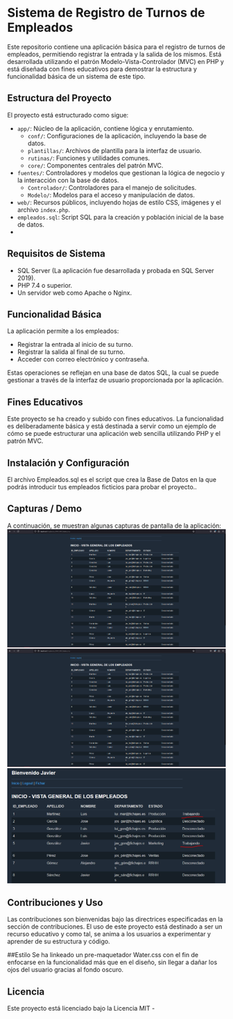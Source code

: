 # Sistema de Registro de Turnos de Empleados

Este repositorio contiene una aplicación básica para el registro de turnos de empleados, permitiendo registrar la entrada y la salida de los mismos. Está desarrollada utilizando el patrón Modelo-Vista-Controlador (MVC) en PHP y está diseñada con fines educativos para demostrar la estructura y funcionalidad básica de un sistema de este tipo.

## Estructura del Proyecto

El proyecto está estructurado como sigue:

- `app/`: Núcleo de la aplicación, contiene lógica y enrutamiento.
  - `conf/`: Configuraciones de la aplicación, incluyendo la base de datos.
  - `plantillas/`: Archivos de plantilla para la interfaz de usuario.
  - `rutinas/`: Funciones y utilidades comunes.
  - `core/`: Componentes centrales del patrón MVC.
- `fuentes/`: Controladores y modelos que gestionan la lógica de negocio y la interacción con la base de datos.
  - `Controlador/`: Controladores para el manejo de solicitudes.
  - `Modelo/`: Modelos para el acceso y manipulación de datos.
- `web/`: Recursos públicos, incluyendo hojas de estilo CSS, imágenes y el archivo `index.php`.
- `empleados.sql`: Script SQL para la creación y población inicial de la base de datos.
- 
## Requisitos de Sistema

- SQL Server (La aplicación fue desarrollada y probada en SQL Server 2019).
- PHP 7.4 o superior.
- Un servidor web como Apache o Nginx.
  
## Funcionalidad Básica

La aplicación permite a los empleados:

- Registrar la entrada al inicio de su turno.
- Registrar la salida al final de su turno.
- Acceder con correo electrónico y contraseña.

Estas operaciones se reflejan en una base de datos SQL, la cual se puede gestionar a través de la interfaz de usuario proporcionada por la aplicación.

## Fines Educativos

Este proyecto se ha creado y subido con fines educativos. La funcionalidad es deliberadamente básica y está destinada a servir como un ejemplo de cómo se puede estructurar una aplicación web sencilla utilizando PHP y el patrón MVC.

## Instalación y Configuración
El archivo Empleados.sql es el script que crea la Base de Datos en la que podrás introducir tus empleados ficticios para probar el proyecto..

## Capturas / Demo
A continuación, se muestran algunas capturas de pantalla de la aplicación:
![Vista general inicial](web/imagenes/screen1.PNG)
![Pantalla de fichaje](web/imagenes/screen1.PNG)
![Actualización y visualización de trabajadores en activo](web/imagenes/screen3.PNG)

## Contribuciones y Uso
Las contribuciones son bienvenidas bajo las directrices especificadas en la sección de contribuciones. El uso de este proyecto está destinado a ser un recurso educativo y como tal, se anima a los usuarios a experimentar y aprender de su estructura y código.

##Estilo
Se ha linkeado un pre-maquetador Water.css con el fin de enfocarse en la funcionalidad más que en el diseño, sin llegar a dañar los ojos del usuario gracias al fondo oscuro.
## Licencia

Este proyecto está licenciado bajo la Licencia MIT - 
